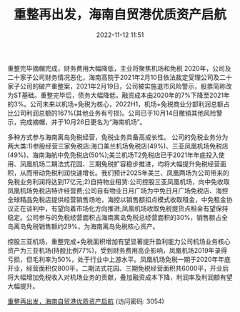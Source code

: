 ﻿---
title: 重整再出发，海南自贸港优质资产启航
date: 2022-11-12 11:51
tags:
- 海南机场
updated: 1970-01-01 08:00:00
---

重整完毕摘帽完成，财务费用大幅降低，主业将聚焦机场和免税
2020年，公司及二十家子公司财务情况恶化，海南高院于2021年2月10日依法裁定受理公司及二十家子公司的破产重整案，2021年2月19日，公司被实施退市风险警示，股票简称改为ST基础。重整完毕后，债务大幅降低，融资成本由2020年的7%下降至2021年的3%。公司未来以机场+免税为核心，2022H1，机场+免税商业分部利润总额占比公司利润总额的167%(其他业务有亏损)。公司已于10月14日撤销其他风险警示，完成摘帽，并于10月26日更名为“海南机场”。
<!-- more -->
多种方式参与海南离岛免税经营，免税业务具备高成长性。
公司的免税业务分为两大类:1)参股经营三家免税店:海口美兰机场免税店(49%)、三亚凤凰机场免税店(49%)、海南海航中免免税店(50%);美兰机场T2免税店已于2021年年底投入使用、凤凰机场二期法式花园、三期免税扩容稳步推进，均将大幅提升免税经营面积，从而带动免税利润快速增长。我们预计2025年美兰、凤凰两场为公司带来的免税业务利润将达到17亿元;2)自持物业租赁:公司控股三亚凤凰机场，向中免收取凤凰机场免税店特许经营费;公司自有物业日月广场为中免日月广场免税店、海控全球精品免税店提供经营销售场地，海控以销售额扣点模式收取租金，中免租金协议正在谈判中，有望向着市场化方向推进;凤凰机场收取免税提货点租金有望保持稳定。公司参与的免税经营面积占海南离岛免税总经营面积的30%，销售额占全岛离岛免税销售额约29%，为海南离岛免税核心资产。

控股三亚机场，重整完成+免税面积增加有望显著提升盈利能力公司机场业务核心资产为三亚机场(持股比例77%)，受到财务费用高企影响，凤凰机场2019年录得亏损，但毛利率为50%，处于行业中上游水平。凤凰机场免税一期于2020年年底开业，经营面积仅800平，二期法式花园、三期免税经营面积共6000平，开业后将大幅增加免税收入对机场业务的贡献，叠加融资成本下降，利润率及利润额有望大幅提升。



[重整再出发，海南自贸港优质资产启航](https://url12.ctfile.com/f/3948612-723010054-d06b33?p=3054)
(访问密码: 3054)
